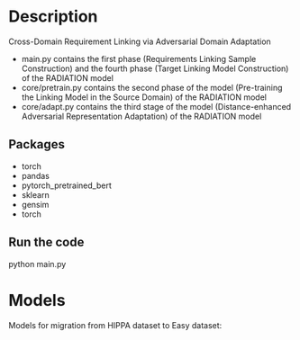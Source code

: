 # Description
Cross-Domain Requirement Linking via Adversarial Domain Adaptation

- main.py contains the first phase (Requirements Linking Sample Construction) and the fourth phase (Target Linking Model Construction) of the RADIATION model
- core/pretrain.py contains the second phase of the model (Pre-training the Linking Model in the Source Domain) of the RADIATION model
- core/adapt.py contains the third stage of the model (Distance-enhanced Adversarial Representation Adaptation) of the RADIATION model

## Packages
- torch
- pandas
- pytorch_pretrained_bert
- sklearn
- gensim
- torch

## Run the code
python main.py 

# Models
Models for migration from HIPPA dataset to Easy dataset:




